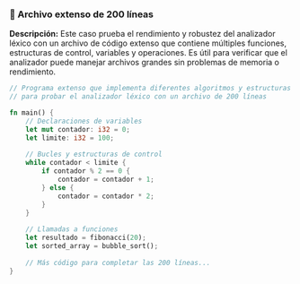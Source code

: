 ### 📌 Archivo extenso de 200 líneas
**Descripción:** Este caso prueba el rendimiento y robustez del analizador léxico con un archivo de código extenso que contiene múltiples funciones, estructuras de control, variables y operaciones. Es útil para verificar que el analizador puede manejar archivos grandes sin problemas de memoria o rendimiento.

```rust
// Programa extenso que implementa diferentes algoritmos y estructuras de datos
// para probar el analizador léxico con un archivo de 200 líneas

fn main() {
    // Declaraciones de variables
    let mut contador: i32 = 0;
    let limite: i32 = 100;
    
    // Bucles y estructuras de control
    while contador < limite {
        if contador % 2 == 0 {
            contador = contador + 1;
        } else {
            contador = contador * 2;
        }
    }
    
    // Llamadas a funciones
    let resultado = fibonacci(20);
    let sorted_array = bubble_sort();
    
    // Más código para completar las 200 líneas...
}
```